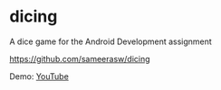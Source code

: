 # dicing
A dice game for the Android Development assignment

https://github.com/sameerasw/dicing

Demo: [YouTube](https://youtube.com/shorts/zxVoi_Q5a74)
